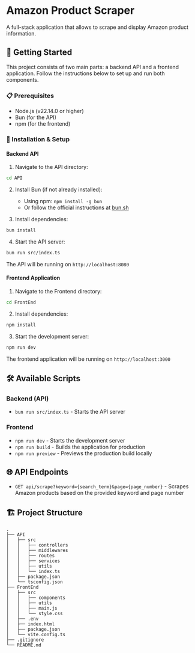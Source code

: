 # Amazon Product Scraper

A full-stack application that allows to scrape and display Amazon product information.

## 🚀 Getting Started

This project consists of two main parts: a backend API and a frontend application. Follow the instructions below to set up and run both components.

### 📋 Prerequisites

- Node.js (v22.14.0 or higher)
- Bun (for the API)
- npm (for the frontend)

### 🔧 Installation & Setup

#### Backend API

1. Navigate to the API directory:

```bash
cd API
```

2. Install Bun (if not already installed):

   - Using npm: `npm install -g bun`
   - Or follow the official instructions at [bun.sh](https://bun.sh)

3. Install dependencies:

```bash
bun install
```

4. Start the API server:

```bash
bun run src/index.ts
```

The API will be running on `http://localhost:8080`

#### Frontend Application

1. Navigate to the Frontend directory:

```bash
cd FrontEnd
```

2. Install dependencies:

```bash
npm install
```

3. Start the development server:

```bash
npm run dev
```

The frontend application will be running on `http://localhost:3000`

## 🛠️ Available Scripts

### Backend (API)

- `bun run src/index.ts` - Starts the API server

### Frontend

- `npm run dev` - Starts the development server
- `npm run build` - Builds the application for production
- `npm run preview` - Previews the production build locally

## 🌐 API Endpoints

- `GET api/scrape?keyword={search_term}&page={page_number}` - Scrapes Amazon products based on the provided keyword and page number

## 🏗️ Project Structure

```
.
├── API
│   ├── src
│   │   ├── controllers
│   │   ├── middlewares
│   │   ├── routes
│   │   ├── services
│   │   ├── utils
│   │   └── index.ts
│   ├── package.json
│   └── tsconfig.json
├── FrontEnd
│   ├── src
│   │   ├── components
│   │   ├── utils
│   │   ├── main.js
│   │   └── style.css
│   ├── .env
│   ├── index.html
│   ├── package.json
│   └── vite.config.ts
├── .gitignore
└── README.md
```
